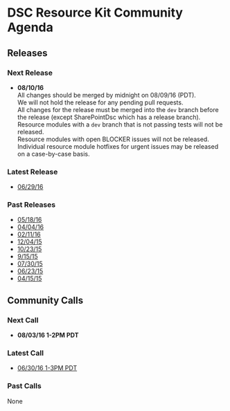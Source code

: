 # DSC Resource Kit Community Agenda

## Releases
### Next Release
- **08/10/16**  
All changes should be merged by midnight on 08/09/16 (PDT).  
We will not hold the release for any pending pull requests.  
All changes for the release must be merged into the ```dev``` branch before the release (except SharePointDsc which has a release branch).  
Resource modules with a ```dev``` branch that is not passing tests will not be released.  
Resource modules with open BLOCKER issues will not be released.  
Individual resource module hotfixes for urgent issues may be released on a case-by-case basis.  

### Latest Release
- [06/29/16](https://blogs.msdn.microsoft.com/powershell/2016/06/29/dsc-resource-kit-june-release/)

### Past Releases
- [05/18/16](https://blogs.msdn.microsoft.com/powershell/2016/05/18/dsc-resource-kit-anniversary-release/)
- [04/04/16](https://blogs.msdn.microsoft.com/powershell/2016/04/04/dsc-resource-kit-update/)
- [02/11/16](https://blogs.msdn.microsoft.com/powershell/2016/02/11/dsc-resource-kit-gets-even-bigger/)
- [12/04/15](https://blogs.msdn.microsoft.com/powershell/2015/12/04/recent-updates-to-dsc-resource-kit/)
- [10/23/15](https://blogs.msdn.microsoft.com/powershell/2015/10/23/dsc-resource-kit-updates-are-here/)
- [9/15/15](https://blogs.msdn.microsoft.com/powershell/2015/09/15/updated-dsc-resource-kit-available-in-the-powershell-gallery/)
- [07/30/15](https://blogs.msdn.microsoft.com/powershell/2015/07/30/whats-new-in-dsc-resource-kit/)
- [06/23/15](https://blogs.msdn.microsoft.com/powershell/2015/06/23/dsc-resource-kit-flourishes-as-open-source/)
- [04/15/15](https://blogs.msdn.microsoft.com/powershell/2015/04/27/dsc-resource-kit-moved-to-github/)

## Community Calls
### Next Call
- **08/03/16 1-2PM PDT**

### Latest Call
- [06/30/16 1-3PM PDT](https://github.com/PowerShell/DscResources/tree/master/CommunityCalls/06-30-16)

### Past Calls
None


